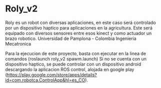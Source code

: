 # Roly_v2
Roly es un robot con diversas aplicaciones, en este caso será controlado por un dispositivo haptico para aplicaciones en la agricultura. Este será equipado con diversos sensores entre esos kinect y como actuador un brazo robotico.
Universidad de Pamplona - Colombia
Ingenieria Mecatronica

Para la ejecucion de este proyecto, basta con ejecutar en la linea de comandos (roslaunch roly_v2 spawm.launch)
Si no se cuenta con un dispositivo haptico, se puede controlar con un dispositivo android descargando la aplicacion ROS control, alojada en google play (https://play.google.com/store/apps/details?id=com.robotca.ControlApp&hl=es_CO).
